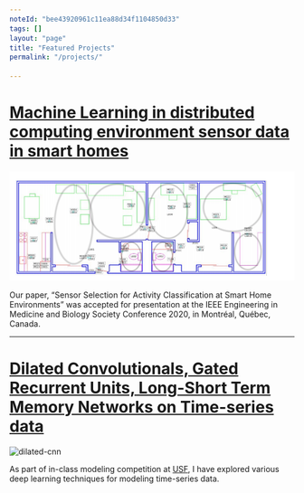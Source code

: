 ```yaml
---
noteId: "bee43920961c11ea88d34f1104850d33"
tags: []
layout: "page"
title: "Featured Projects"
permalink: "/projects/"

---
```


# [Machine Learning in distributed computing environment sensor data in smart homes](https://embc.s3-us-west-2.amazonaws.com/EMBC2020_SmartHomePrivacy.pdf)
[![smart-home](../images/projects/smart-home.png)](https://embc.s3-us-west-2.amazonaws.com/EMBC2020_SmartHomePrivacy.pdf)



Our paper, “​Sensor Selection for Activity Classification
at Smart Home Environments” was accepted for presentation at the IEEE Engineering in Medicine and Biology Society Conference 2020, in Montréal, Québec, Canada.

---

# [Dilated Convolutionals, Gated Recurrent Units, Long-Short Term Memory Networks on Time-series data](https://github.com/nithish08/ml2-project)
![dilated-cnn](https://miro.medium.com/max/790/0*3cTXIemm0k3Sbask.gif)

As part of in-class modeling competition at [USF](https://www.usfca.edu/arts-sciences/graduate-programs/data-science), I have explored various deep learning techniques for modeling time-series data.